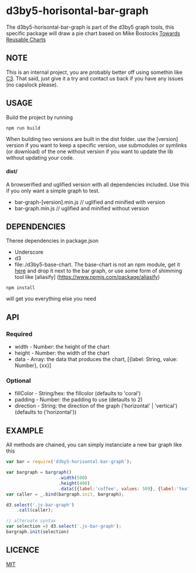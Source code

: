 # d3by5-horisontal-bar-graph
The d3by5-horisontal-bar-graph is part of the d3by5 graph tools, this specific package will draw a pie chart based on Mike Bostocks [Towards Reusable Charts](https://bost.ocks.org/mike/chart/)

## NOTE
This is an internal project, you are probably better off using somethin like [C3](https://github.com/c3js/c3). That said, just give it a try and contact us back if you have any issues (no capslock please).

## USAGE
Build the project by running
```bash
npm run build
```

When building two versions are built in the dist folder.
use the [version] version if you want to keep a specific version, use submodules or symlinks (or download) of the one without version if you want to update the lib without updating your code.

#### dist/
A browserified and uglified version with all dependencies included. Use this if you only want a simple graph to test.
* bar-graph-[version].min.js    // uglified and minified with version
* bar-graph.min.js              // uglified and minified without version

## DEPENDENCIES
Theree dependencies in package.json
* Underscore
* d3
* file:./d3by5-base-chart. The base-chart is not an npm module, get it [here](https://github.com/kartoteket/d3by5-base-chart) and drop it next to the bar graph, or use some form of shimming tool like [aliasify] (https://www.npmjs.com/package/aliasify)

```
npm install
```
will get you everything else you need

## API
### Required
* width  - Number: the height of the chart
* height - Number: the width of the chart
* data   - Array: the data that produces the chart, [{label: String, value: Number}, {xx}]

### Optional
* fillColor - String/hex: the fillcolor (defaults to 'coral')
* padding - Number: the padding to use (detaults to 2)
* direction - String: the direction of the graph ('horizontal' | 'vertical') (defaults to ('horizontal'))


## EXAMPLE
All methods are chained, you can simply instanciate a new bar graph like this

```javascript
var bar = require('d3by5-horisontal-bar-graph');

var bargraph = bargraph()
                    .width(500)
                    .height(400)
                    .data([{label:'coffee', values: 509}, {label:'tea', values: 1}]);
var caller = _.bind(bargraph.init, bargraph);

d3.select('.js-bar-graph')
    .call(caller);

// alternate syntax
var selection =) d3.select('.js-bar-graph');
bargraph.init(selection)
```

## LICENCE
[MIT](https://opensource.org/licenses/MIT)